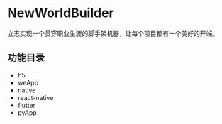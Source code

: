 # NewWorldBuilder
立志实现一个贯穿职业生涯的脚手架机器，让每个项目都有一个美好的开端。

## 功能目录

* h5
* weApp
* native
* react-native
* flutter
* pyApp
